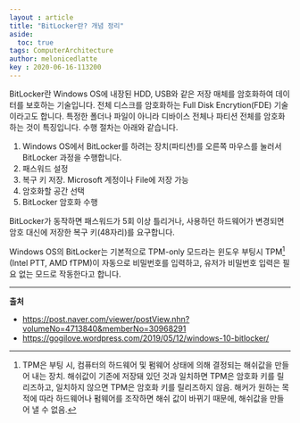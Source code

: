 ```yaml
---
layout : article
title: "BitLocker란? 개념 정리"
aside:
  toc: true
tags: ComputerArchitecture
author: melonicedlatte  
key : 2020-06-16-113200
---      
```


BitLocker란 Windows OS에 내장된 HDD, USB와 같은 저장 매체를 암호화하여 데이터를 보호하는 기술입니다. 전체 디스크를 암호화하는 Full Disk Encrytion(FDE) 기술이라고도 합니다. 특정한 폴더나 파일이 아니라 디바이스 전체나 파티션 전체를 암호화하는 것이 특징입니다. 수행 절차는 아래와 같습니다.

1. Windows OS에서 BitLocker를 하려는 장치(파티션)를 오른쪽 마우스를 눌러서 BitLocker 과정을 수행합니다.
2. 패스워드 설정
3. 복구 키 저장. Microsoft 계정이나 File에 저장 가능
4. 암호화할 공간 선택
5. BitLocker 암호화 수행

BitLocker가 동작하면 패스워드가 5회 이상 틀리거나, 사용하던 하드웨어가 변경되면 암호 대신에 저장한 복구 키(48자리)를 요구합니다. 

Windows OS의 BitLocker는 기본적으로 TPM-only 모드라는 윈도우 부팅시 TPM[^1] (Intel PTT, AMD fTPM)이 자동으로 비밀번호를 입력하고, 유저가 비밀번호 입력은 필요 없는 모드로 작동한다고 합니다. 

---

[^1]: TPM은 부팅 시, 컴퓨터의 하드웨어 및 펌웨어 상태에 의해 결정되는 해쉬값을 만들어 내는 장치. 해쉬값이 기존에 저장돼 있던 것과 일치하면 TPM은 암호화 키를 릴리즈하고, 일치하지 않으면 TPM은 암호화 키를 릴리즈하지 않음. 해커가 원하는 목적에 따라 하드웨어나 펌웨어를 조작하면 해쉬 값이 바뀌기 때문에, 해쉬값을 만들어 낼 수 없음.

**출처**

- https://post.naver.com/viewer/postView.nhn?volumeNo=4713840&memberNo=30968291
- https://gogilove.wordpress.com/2019/05/12/windows-10-bitlocker/
